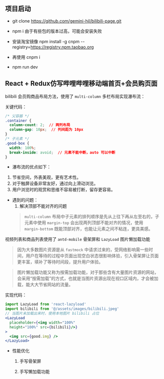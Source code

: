 ## 项目启动

- git clone https://github.com/gemini-hjl/bilibili-page.git

- npm i   由于有些包的版本过高，可能会安装失败

- 安装淘宝镜像  npm install -g cnpm --registry=https://registry.npm.taobao.org

- 再使用 cnpm i

- npm run dev

## React + Redux仿写哔哩哔哩移动端首页+会员购页面

bilibili 会员购商品布局方法，使用了 `multi-column` 多栏布局实现瀑布流：

关键代码：

```css
/* 父容器 */
.container {
  column-count: 2;  // 两列布局
  column-gap: 10px;  // 列间距为 10px
}
/* 子元素 */
.good-box { 
  width: 100%;
  break-inside: avoid;  // 元素不能中断，auto 可以中断 
}
```

- 瀑布流的优点如下：

1. 节省空间，外表美观，更有艺术性。
2. 对于触屏设备非常友好，通过向上滑动浏览。
2. 用户浏览时的观赏和思维不容易被打断，留存更容易。

- 遇到的问题：
  1. 解决顶部不能对齐的问题
    > `multi-column` 布局中子元素的排列顺序是先从上往下再从左至右的，子元素中使用 `margin-top` 会出现两列顶部不能对齐的情况，使用 `margin-bottom` 既能顶部对齐，也能让元素之间不粘连，更具美感。

视频列表和商品列表使用了 `antd-mobile` 骨架屏和 `LazyLoad` 图片懒加载功能
  > 因为大多数图片资源是从 `fastmock` 中请求过来的，受网络影响需一些时间，用户在等待的过程中页面出现空白状态很影响体验，引入骨架屏让页面更丰富，填补了等待时间段，提升用户体验。

  > 图片懒加载功能又称为按需加载功能，对于那些含有大量图片资源的网站，会采用“按需加载”的方式，也就是当图片资源出现在视口区域内，才会被加载，能大大节省网站的流量。

  实现代码：

```jsx
import LazyLoad from 'react-lazyload'
import bilibili from '@/assets/images/bilibili.jpeg'
// 当图片未加载出来时，使用本地图片 bilibili 占位
<LazyLoad
  placeholder={<img width="100%" 
  height="100%" src={bilibili}/>}
>
  <img src={good.img} />
</LazyLoad>
```

- 性能优化

  1. 手写骨架屏

  2. 手写懒加载功能
